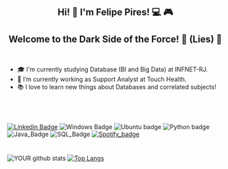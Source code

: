 # <h2 align="center"> Hi! 👋 I'm Felipe Pires! :computer: :video_game:</h2>  <h2 align="center"> Welcome to the Dark Side of the Force! :eyes: (Lies) :angel:  </h2>
<br>

- 🎓 I'm currently studying Database (BI and Big Data) at INFNET-RJ.
- 🚀 I’m currently working as Support Analyst at Touch Health.
- 📚 I love to learn new things about Databases and correlated subjects!   
#
<br>

[![Linkedin Badge](https://img.shields.io/badge/LinkedIn-0077B5?style=for-the-badge&logo=linkedin&logoColor=white&link=https://www.linkedin.com/in/felipe-pires-85238828/)](https://www.linkedin.com/in/felipe-pires-85238828/) ![Windows Badge](https://img.shields.io/badge/Windows-0078D6?style=for-the-badge&logo=windows&logoColor=white) ![Ubuntu badge](https://img.shields.io/badge/Ubuntu-E95420?style=for-the-badge&logo=ubuntu&logoColor=white) ![Python badge](https://img.shields.io/badge/Python-14354C?style=for-the-badge&logo=python&logoColor=white) ![Java_Badge](https://img.shields.io/badge/Java-ED8B00?style=for-the-badge&logo=java&logoColor=white) ![SQL_Badge](https://img.shields.io/badge/Microsoft_SQL_Server-CC2927?style=for-the-badge&logo=microsoft-sql-server&logoColor=white) [![Spotify_badge](https://img.shields.io/badge/Spotify-1ED760?&style=for-the-badge&logo=spotify&logoColor=white)](https://spotify.com.br/)
#
![YOUR github stats](https://github-readme-stats.vercel.app/api?username=FelipeOPires&layoutcompact&theme=tokyonight)
[![Top Langs](https://github-readme-stats.vercel.app/api/top-langs/?username=FelipeOPires&theme=tokyonight)](https://github.com/FelipeOPires/github-readme-stats) 

#



